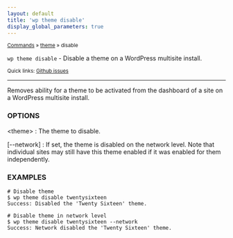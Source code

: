 ```yaml
---
layout: default
title: 'wp theme disable'
display_global_parameters: true
---
```


<small>[Commands](/commands/) &raquo; [theme](/commands/theme/) &raquo; disable</small>

`wp theme disable` - Disable a theme on a WordPress multisite install.

<small>Quick links: <a href="https://github.com/wp-cli/wp-cli/issues?q=is%3Aopen+label%3Acommand%3Atheme-disable+sort%3Aupdated-desc">Github issues</a></small>

<hr />

Removes ability for a theme to be activated from the dashboard of a site
on a WordPress multisite install.

### OPTIONS

&lt;theme&gt;
: The theme to disable.

[\--network]
: If set, the theme is disabled on the network level. Note that
individual sites may still have this theme enabled if it was
enabled for them independently.

### EXAMPLES

    # Disable theme
    $ wp theme disable twentysixteen
    Success: Disabled the 'Twenty Sixteen' theme.

    # Disable theme in network level
    $ wp theme disable twentysixteen --network
    Success: Network disabled the 'Twenty Sixteen' theme.



